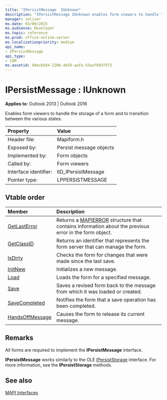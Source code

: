```yaml
---
title: "IPersistMessage  IUnknown"
description: "IPersistMessage IUnknown enables form viewers to handle the storage of a form and to transition between the various states."
manager: soliver
ms.date: 03/09/2015
ms.audience: Developer
ms.topic: reference
ms.prod: office-online-server
ms.localizationpriority: medium
api_name:
- IPersistMessage
api_type:
- COM
ms.assetid: 40ec6dd4-2206-4e59-aafe-53aaf693f973
---
```


# IPersistMessage : IUnknown

  
  
**Applies to**: Outlook 2013 | Outlook 2016 
  
Enables form viewers to handle the storage of a form and to transition between the various states.
  
|Property|Value|
|:-----|:-----|
|Header file:  <br/> |Mapiform.h  <br/> |
|Exposed by:  <br/> |Persist message objects  <br/> |
|Implemented by:  <br/> |Form objects  <br/> |
|Called by:  <br/> |Form viewers  <br/> |
|Interface identifier:  <br/> |IID_IPersistMessage  <br/> |
|Pointer type:  <br/> |LPPERSISTMESSAGE  <br/> |
   
## Vtable order

|Member|Description|
|:-----|:-----|
|[GetLastError](ipersistmessage-getlasterror.md) <br/> |Returns a [MAPIERROR](mapierror.md) structure that contains information about the previous error in the form object. |
|[GetClassID](ipersistmessage-getclassid.md) <br/> |Returns an identifier that represents the form server that can manage the form. |
|[IsDirty](ipersistmessage-isdirty.md) <br/> |Checks the form for changes that were made since the last save. |
|[InitNew](ipersistmessage-initnew.md) <br/> |Initializes a new message. |
|[Load](ipersistmessage-load.md) <br/> |Loads the form for a specified message. |
|[Save](ipersistmessage-save.md) <br/> |Saves a revised form back to the message from which it was loaded or created. |
|[SaveCompleted](ipersistmessage-savecompleted.md) <br/> |Notifies the form that a save operation has been completed. |
|[HandsOffMessage](ipersistmessage-handsoffmessage.md) <br/> |Causes the form to release its current message. |
   
## Remarks

All forms are required to implement the **IPersistMessage** interface. 
  
 **IPersistMessage** works similarly to the OLE [IPersistStorage](https://msdn.microsoft.com/library/1c1a20fc-c101-4cbc-a7a6-30613aa387d7%28Office.15%29.aspx) interface. For more information, see the **IPersistStorage** methods. 
  
## See also



[MAPI Interfaces](mapi-interfaces.md)

